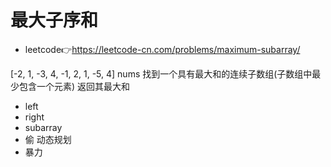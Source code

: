 # 最大子序和
- leetcode👉https://leetcode-cn.com/problems/maximum-subarray/

[-2, 1, -3, 4, -1, 2, 1, -5, 4]
nums 找到一个具有最大和的连续子数组(子数组中最少包含一个元素)
返回其最大和
- left
- right
- subarray
- 偷 动态规划
- 暴力 